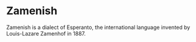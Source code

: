# Zamenish
Zamenish is a dialect of Esperanto, the international language invented by Louis-Lazare Zamenhof in 1887.
